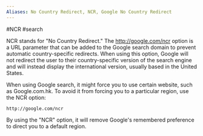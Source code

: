 ```yaml
---
Aliases: No Country Redirect, NCR, Google No Country Redirect
---
```

#NCR #search

NCR stands for "No Country Redirect." The http://google.com/ncr option is a URL parameter that can be added to the Google search domain to prevent automatic country-specific redirects. When using this option, Google will not redirect the user to their country-specific version of the search engine and will instead display the international version, usually based in the United States.

When using Google search, it might force you to use certain website, such as Google.com.hk. To avoid it from forcing you to a particular region, use the NCR option:

```
http://google.com/ncr
```

By using the "NCR" option, it will remove Google's remembered preference to direct you to a default region.

